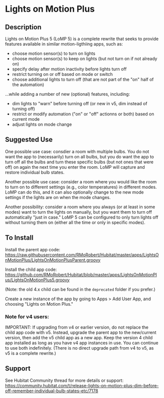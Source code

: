 # Lights on Motion Plus

## Description
Lights on Motion Plus 5 (LoMP 5) is a complete rewrite that seeks to provide features available in similar motion-ligthiing apps,
such as:
* choose motion sensor(s) to turn on lights
* choose motion sensor(s) to keep on lights (but not turn on if not already on)
* specify delay after motion inactivity before lights turn off
* restrict turning on or off based on mode or switch
* choose additional lights to turn off (that are not part of the "on" half of the automation)

...while adding a number of new (optional) features, including:
* dim lights to "warn" before turning off (or new in v5, dim instead of turning off)
* restrict or modify automation ("on" or "off" actionns or both) based on current mode
* adjust lights on mode change

## Suggested Use
One possible use case: consdier a room with multiple bulbs. You do not want the app to (necessarily) turn on all
bulbs, but you do want the app to turn off all the bulbs and turn these specific bulbs (but not ones that were off)
on again the next time you enter the room. LoMP will capture and restore individual bulb states.

Another possible use case: consider a room where you would like the room to turn on to different settings
(e.g., color temperatures) in different modes. LoMP can do this, and it can also optionally change to
the new mode settings if the lights are on when the mode changes.

Another possibility: consider a room where you always (or at least in some modes) want to turn the lights
on manually, but you want them to turn off automatically "just in case." LoMP 5 can be configured to only turn
lights off without turning them on (either all the time or only in specific modes).

## To Install

Install the parent app code: https://raw.githubusercontent.com/RMoRobert/Hubitat/master/apps/LightsOnMotionPlus/LightsOnMotionPlusParent.groovy

Install the child app code: https://github.com/RMoRobert/Hubitat/blob/master/apps/LightsOnMotionPlus/LightsOnMotionPlus5.groovy

(Note: the old 4.x child can be found in the `deprecated` folder if you prefer.)

Create a new instance of the app by going to Apps > Add User App, and choosing "Lights on Motion Plus."

### Note for v4 users:
IMPORTANT: If upgrading from v4 or earlier version, do not replace the child app code with v5. Instead,
upgrade the parent app to the new/current version, then add the v5 child app as a new app. Keep the
version 4 child app installed as long as you have v4 app instances in use. You can continue to
use both indefinitely. (There is no direct upgrade path from v4 to v5, as v5 is a complete rewrite.)

## Support
See Hubitat Community thread for more details or support: https://community.hubitat.com/t/release-lights-on-motion-plus-dim-before-off-remember-individual-bulb-states-etc/7178 
